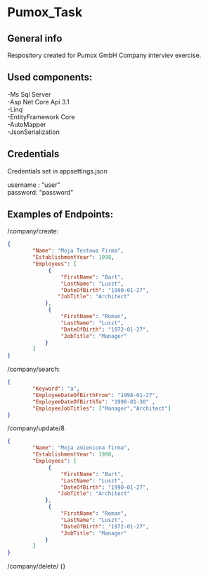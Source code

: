# Pumox_Task
## General info
Respository created  for Pumox GmbH Company interviev exercise.

## Used components:
-Ms Sql Server\
-Asp Net Core Api 3.1\
-Linq\
-EntityFramework Core\
-AutoMapper \
-JsonSerialization
## Credentials
Credentials set in appsettings.json

username : "user"\
password: "password"

## Examples of Endpoints:

/company/create:
```json
{
        "Name": "Moja Testowa Firma",
        "EstablishmentYear": 1998,
        "Employees": [
             {
                 "FirstName": "Bart",
                 "LastName": "Luszt",
                 "DateOfBirth": "1990-01-27",
                "JobTitle": "Architect"
            },
             {
                 "FirstName": "Roman",
                 "LastName": "Luszt",
                 "DateOfBirth": "1972-01-27",
                 "JobTitle": "Manager"
            }
        ]
}
```
/company/search:
```json
{
        "Keyword": "a",
        "EmployeeDateOfBirthFrom": "1998-01-27",
        "EmployeeDateOfBirthTo": "1998-01-30" ,
        "EmployeeJobTitles": ["Manager","Architect"]
}
```
/company/update/8
```json
{
        "Name": "Moja zmieniona firma",
        "EstablishmentYear": 1998,
        "Employees": [
             {
                 "FirstName": "Bart",
                 "LastName": "Luszt",
                 "DateOfBirth": "1990-01-27",
                "JobTitle": "Architect"
            },
             {
                 "FirstName": "Roman",
                 "LastName": "Luszt",
                 "DateOfBirth": "1972-01-27",
                 "JobTitle": "Manager"
            }
        ]
}
```
/company/delete/
{}
